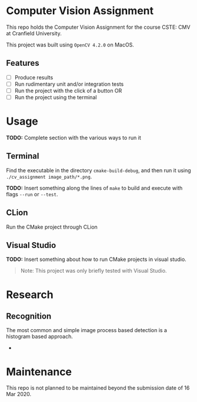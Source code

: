 # Computer Vision Assignment

This repo holds the Computer Vision Assignment for the course CSTE: CMV at Cranfield University.

This project was built using `OpenCV 4.2.0` on MacOS.

## Features

- [ ] Produce results
- [ ] Run rudimentary unit and/or integration tests
- [ ] Run the project with the click of a button OR
- [ ] Run the project using the terminal

# Usage

**TODO:** Complete section with the various ways to run it

## Terminal

Find the executable in the directory `cmake-build-debug`, and then run it using `./cv_assignment image_path/*.png`.

**TODO:** Insert something along the lines of `make` to build and execute with flags `--run` or `--test`.

## CLion

Run the CMake project through CLion

## Visual Studio

**TODO:** Insert something about how to run CMake projects in visual studio.

> Note: This project was only briefly tested with Visual Studio.

# Research

## Recognition

The most common and simple image process based detection is a histogram based approach.

-

# Maintenance

This repo is not planned to be maintained beyond the submission date of 16 Mar 2020.
